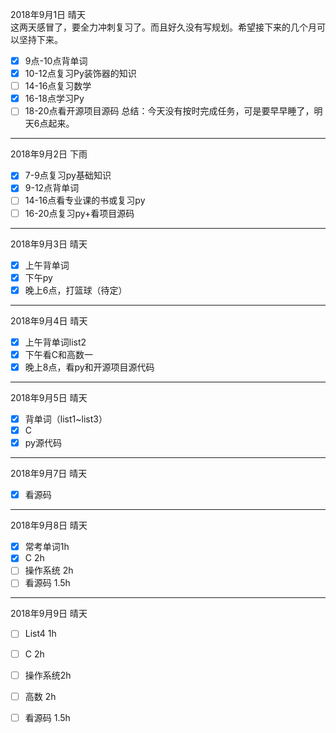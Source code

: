 2018年9月1日 晴天  
这两天感冒了，要全力冲刺复习了。而且好久没有写规划。希望接下来的几个月可以坚持下来。  
- [x] 9点-10点背单词
- [x] 10-12点复习Py装饰器的知识
- [ ] 14-16点复习数学
- [x] 16-18点学习Py
- [ ] 18-20点看开源项目源码
总结：今天没有按时完成任务，可是要早早睡了，明天6点起来。

---

2018年9月2日 下雨  
- [x] 7-9点复习py基础知识
- [x] 9-12点背单词
- [ ] 14-16点看专业课的书或复习py
- [ ] 16-20点复习py+看项目源码  

---

2018年9月3日 晴天  
- [x] 上午背单词
- [x] 下午py
- [x] 晚上6点，打篮球（待定）

--- 

2018年9月4日 晴天
- [x] 上午背单词list2
- [x] 下午看C和高数一
- [x] 晚上8点，看py和开源项目源代码

---

2018年9月5日 晴天  
- [x] 背单词（list1~list3）
- [x] C
- [x] py源代码

---

2018年9月7日 晴天
- [x] 看源码

---

2018年9月8日 晴天  
- [x] 常考单词1h
- [x] C 2h
- [ ] 操作系统 2h
- [ ] 看源码 1.5h

---

2018年9月9日 晴天
- [ ] List4 1h
- [ ] C 2h
- [ ] 操作系统2h
- [ ] 高数 2h
- [ ] 看源码 1.5h

